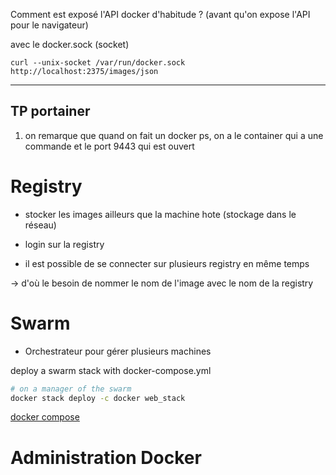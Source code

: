 Comment est exposé l'API docker d'habitude ? (avant qu'on expose l'API pour le navigateur)

avec le docker.sock (socket)

`curl --unix-socket /var/run/docker.sock http://localhost:2375/images/json`

---

## TP portainer

1. on remarque que quand on fait un docker ps, on a le container qui a une commande et le port 9443 qui est ouvert

# Registry

- stocker les images ailleurs que la machine hote (stockage dans le réseau)

- login sur la registry

- il est possible de se connecter sur plusieurs registry en même temps

-> d'où le besoin de nommer le nom de l'image avec le nom de la registry

# Swarm

- Orchestrateur pour gérer plusieurs machines

deploy a swarm stack with docker-compose.yml
```bash
# on a manager of the swarm
docker stack deploy -c docker web_stack
```
[docker compose](./docker-compose.yml)

# Administration Docker

